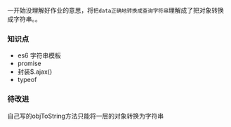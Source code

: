 一开始没理解好作业的意思，将`把data正确地转换成查询字符串`理解成了把对象转换成字符串。。

### 知识点

- es6 字符串模板
- promise
- 封装$.ajax()
- typeof

### 待改进

自己写的objToString方法只能将一层的对象转换为字符串